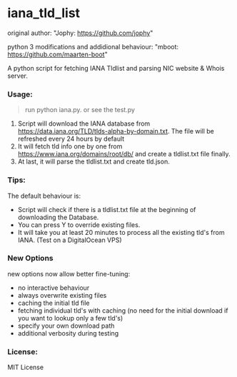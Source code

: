 # iana_tld_list

original author:
    "Jophy: https://github.com/jophy"

python 3 modifications and addidional behaviour:
    "mboot: https://github.com/maarten-boot"

A python script for fetching IANA Tldlist and parsing NIC website & Whois server.

### Usage: ###
>run python iana.py.
or see the test.py

1. Script will download the IANA database from https://data.iana.org/TLD/tlds-alpha-by-domain.txt.
    The file will be refreshed every 24 hours by default
2. It will fetch tld info one by one from https://www.iana.org/domains/root/db/ and create a tldlist.txt file finally.
3. At last, it will parse the tldlist.txt and create tld.json.

### Tips: ###
The default behaviour is:
- Script will check if there is a tldlist.txt file at the beginning of downloading the Database.
- You can press Y to override existing files.
- It will take you at least 20 minutes to process all the existing tld's from IANA. (Test on a DigitalOcean VPS)

### New Options ###
new options now allow better fine-tuning:
- no interactive behaviour
- always overwrite existing files
- caching the initial tld file
- fetching individual tld's with caching (no need for the initial download if you want to lookup only a few tld's)
- specify your own download path
- additional verbosity during testing

### License: ###
MIT License
